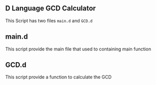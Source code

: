 ## D Language GCD Calculator
This Script has two files `main.d` and `GCD.d`

## main.d
This script provide the main file that used to containing main function

## GCD.d
This script provide a function to calculate the GCD
